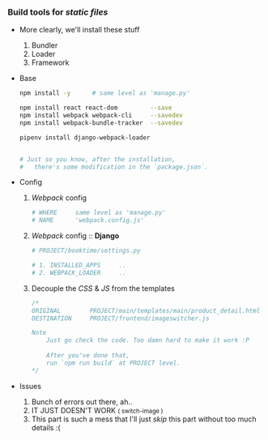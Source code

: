 
### Build tools for *static files*
- More clearly, we'll install these stuff
    1. Bundler
    2. Loader
    3. Framework
- Base

    ```bash
    npm install -y      # same level as 'manage.py'

    npm install react react-dom         --save
    npm install webpack webpack-cli     --savedev
    npm install webpack-bundle-tracker  --savedev

    pipenv install django-webpack-loader

    
    # Just so you know, after the installation,
    #   there's some modification in the `package.json`.
    ```

- Config

    1. *Webpack* config

        ```bash
        # WHERE     same level as 'manage.py'
        # NAME      'webpack.config.js'
        ```

    2. *Webpack* config :: **Django**

        ```python
        # PROJECT/booktime/settings.py 

        # 1. INSTALLED_APPS     ..
        # 2. WEBPACK_LOADER     ..
        ```

    3. Decouple the *CSS* & *JS* from the templates

        ```javascript
        /*
        ORIGINAL        PROJECT/main/templates/main/product_detail.html
        DESTINATION     PROJECT/frontend/imageswitcher.js

        Note
            Just go check the code. Too damn hard to make it work :P
            
            After you've done that, 
            run `npm run build` at PROJECT level.
        */ 
        ```

- Issues
    1. Bunch of errors out there, ah..
    2. IT JUST DOESN'T WORK <small>( switch-image )</small>
    3. This part is such a mess that I'll just *skip* this part without too much details :(